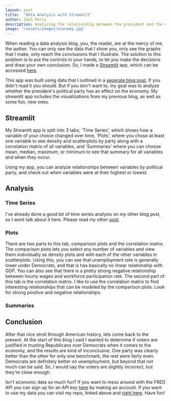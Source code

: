 ```yaml
---
layout: post
title:  "Data Analysis with Streamlit"
author: Zach Perry
description: Analyzing the relationship between the president and the economy using Streamlit
image: "/assets/images/economy.jpg"
---
```


When reading a data analysis blog, you, the reader, are at the mercy of me, the author. You can only see the data that I show you, only see the graphs that I make, only reach the conclusions that I illustrate. The solution to this problem is to put the controls in your hands, to let you make the decisions and draw your own conclusion. So, I made a [Streamlit](https://streamlit.io/) app, which can be accessed [here](https://presidents-economy-blogapp.streamlit.app/).

This app was built using data that I outlined in a [seperate blog post](https://zach-321.github.io/my-blog/2024/11/13/President-Economy). If you didn't read it you should. But if you don't want to, my goal was to analyze whether the president's political party has an effect on the economy. My streamlit app includes the visualizations from my previous blog, as well as some fun, new ones.

## Streamlit

My Streamlit app is split into 3 tabs; 'Time Series', which shows how a variable of your choice changed over time, 'Plots', where you chose at least one variable to see density and scatterplots by party along with a correlation matrix of all variables, and 'Summaries' where you can choose mean, median, maximum, or minimum to see that summary for all variables and when they occur.

Using  my app, you can analyze relationships between variables by political party, and check out when variables were at their highest or lowest.

## Analysis

### Time Series

I've already done a good bit of time series analysis on my other blog post, so I wont talk about it here. Please read my other [post](https://zach-321.github.io/my-blog/2024/11/13/President-Economy).

### Plots

There are two parts to this tab, comparison plots and the correlation matrix. The comparison plots lets you select any number of variables and view them individually as density plots and with each of the other variables in scatterplots. Using this, you can see that unemployment rate is generally lower under Democrats, and that is has basically no linear relationship with GDP. You can also see that there is a pretty strong negative relationship between hourly wages and workforce participation rate. The second part of this tab is the correlation matrix. I like to use the correlation matrix to find interesting relationships that can be modeled by the comparison plots. Look for strong positive and negative relationships.

### Summaries



## Conclusion

After that nice stroll through American history, lets come back to the present. At the start of this blog I said I wanted to determine if voters are justified in trusting Republicans over Democrats when it comes to the economy, and the results are kind of inconclusive. One party was clearly better than the other for only one benchmark, the rest were fairly even. Democrats are definitely better on unemployment, but beyond that not much can be said. So, I would say the voters are slightly incorrect, but they're close enough.

Isn't economic data so much fun? If you want to mess around with the FRED API you can sign up for an API key [here](https://fred.stlouisfed.org/docs/api/api_key.html) by making an account. If you want to use my data you can visit my repo, linked above and [right here](https://github.com/Zach-321/Data_Curation_Repo). Have fun!

